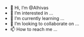 - 👋 Hi, I’m @Alhivas
- 👀 I’m interested in ...
- 🌱 I’m currently learning ...
- 💞️ I’m looking to collaborate on ...
- 📫 How to reach me ...

<!---
Alhivas/Alhivas is a ✨ special ✨ repository because its `README.md` (this file) appears on your GitHub profile.
You can click the Preview link to take a look at your changes.
--->
